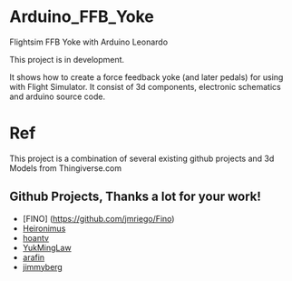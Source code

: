# Arduino_FFB_Yoke
Flightsim FFB Yoke with Arduino Leonardo

This project is in development.

It shows how to create a force feedback yoke (and later pedals) for using with Flight Simulator.
It consist of 3d components, electronic schematics and arduino source code.

# Ref
This project is a combination of several existing github projects and 3d Models from Thingiverse.com

## Github Projects, Thanks a lot for your work!
* [FINO] (https://github.com/jmriego/Fino)
* [Heironimus](https://github.com/MHeironimus/ArduinoJoystickLibrary)
* [hoantv](https://github.com/hoantv/VNWheel)
* [YukMingLaw](https://github.com/YukMingLaw/ArduinoJoystickWithFFBLibrary) 
* [arafin](https://github.com/araffin/arduino-robust-serial/)
* [jimmyberg](https://github.com/jimmyberg/LowPassFilter)
